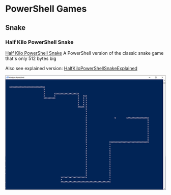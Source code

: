 # PowerShell Games


## Snake

### Half Kilo PowerShell Snake

[Half Kilo PowerShell Snake](HalfKiloPowerShellSnake.ps1) A PowerShell version of the classic snake game that's only 512 bytes big

Also see explained version: [HalfKiloPowerShellSnakeExplained](HalfKiloPowerShellSnakeExplained.ps1)

![Half Kilo PowerShell Snake](HalfKiloPowerShellSnake.png)

